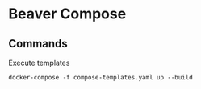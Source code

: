 # Beaver Compose

## Commands

Execute templates

```console
docker-compose -f compose-templates.yaml up --build
```
